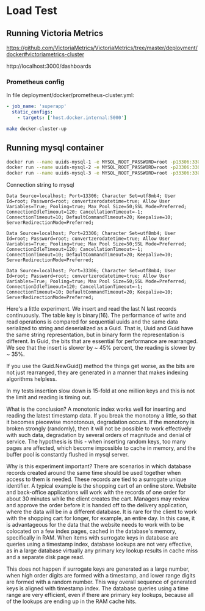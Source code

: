 # Load Test
## Running Victoria Metrics

https://github.com/VictoriaMetrics/VictoriaMetrics/tree/master/deployment/docker#victoriametrics-cluster

http://localhost:3000/dashboards

### Prometheus config

In file deployment/docker/prometheus-cluster.yml:

```yaml
- job_name: 'superapp'
  static_configs:
    - targets: ['host.docker.internal:5000']
```

```sh
make docker-cluster-up
```
## Running mysql container

```sh
docker run --name uuids-mysql-1 -e MYSQL_ROOT_PASSWORD=root -p13306:3306 -d mysql:8
docker run --name uuids-mysql-2 -e MYSQL_ROOT_PASSWORD=root -p23306:3306 -d mysql:8
docker run --name uuids-mysql-3 -e MYSQL_ROOT_PASSWORD=root -p33306:3306 -d mysql:8
```

Connection string to mysql
```connectionstring
Data Source=localhost; Port=13306; Character Set=utf8mb4; User Id=root; Password=root; convertzerodatetime=true; Allow User Variables=True; Pooling=true; Max Pool Size=50;SSL Mode=Preferred; ConnectionIdleTimeout=120; CancellationTimeout=-1; ConnectionTimeout=10; DefaultCommandTimeout=20; Keepalive=10; ServerRedirectionMode=Preferred;

Data Source=localhost; Port=23306; Character Set=utf8mb4; User Id=root; Password=root; convertzerodatetime=true; Allow User Variables=True; Pooling=true; Max Pool Size=50;SSL Mode=Preferred; ConnectionIdleTimeout=120; CancellationTimeout=-1; ConnectionTimeout=10; DefaultCommandTimeout=20; Keepalive=10; ServerRedirectionMode=Preferred;

Data Source=localhost; Port=33306; Character Set=utf8mb4; User Id=root; Password=root; convertzerodatetime=true; Allow User Variables=True; Pooling=true; Max Pool Size=50;SSL Mode=Preferred; ConnectionIdleTimeout=120; CancellationTimeout=-1; ConnectionTimeout=10; DefaultCommandTimeout=20; Keepalive=10; ServerRedirectionMode=Preferred;
```

Here's a little experiment. We insert and read the last N last records continuously. The table key is binary(16). The performance of write and read operations is compared for sequential uuids and the same data serialized to string and deserialized as a Guid. That is, Uuid and Guid have the same string representation, but in binary form the representation is different. In Guid, the bits that are essential for performance are rearranged. We see that the insert is slower by ~ 45% percent, the reading is slower by ~ 35%.

If you use the Guid.NewGuid() method the things get worse, as the bits are not just rearranged, they are generated in a manner that makes indexing algorithms helpless.

In my tests insertion slow down is 15-fold at one million keys and this is not the limit and reading is timing out.

What is the conclusion? A monotonic index works well for inserting and reading the latest timestamp data. If you break the monotony a little, so that it becomes piecewise monotonous, degradation occurs. If the monotony is broken strongly (randomly), then it will not be possible to work effectively with such data, degradation by several orders of magnitude and denial of service. The hypothesis is this - when inserting random keys, too many pages are affected, which become impossible to cache in memory, and the buffer pool is constantly flushed in mysql server.

Why is this experiment important?
There are scenarios in which database records created around the same time should be used together when access to them is needed. These records are tied to a surrogate unique identifier. A typical example is the shopping cart of an online store. Website and back-office applications will work with the records of one order for about 30 minutes while the client creates the cart. Managers may review and approve the order before it is handed off to the delivery application, where the data will be in a different database. It is rare for the client to work with the shopping cart for longer, for example, an entire day. In this case, it is advantageous for the data that the website needs to work with to be colocated on a few index pages, cached in the database's memory, specifically in RAM.
When items with surrogate keys in database are queries using a timestamp index, database lookups are not very effective, as in a large database virtually any primary key lookup results in cache miss and a separate disk page read.

This does not happen if surrogate keys are generated as a large number, when high order digits are formed with a timestamp, and lower range digits are formed with a random number. This way overall sequence of generated keys is aligned with timestamp index. The database queries using a time range are very efficient, even if there are primary key lookups, because all of the lookups are ending up in the RAM cache hits.
